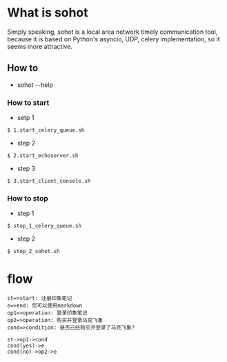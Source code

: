 # What is sohot

Simply speaking, sohot is a local area network timely communication tool, because it is based on Python's asyncio, UDP, celery implementation, so it seems more attractive.

## How to

* sohot --help

### How to start

* setp 1
```
$ 1.start_celery_queue.sh
```
* step 2
```
$ 2.start_echoserver.sh
```
* step 3
```
$ 3.start_client_console.sh
```
### How to stop

* step 1
```
$ stop_1_celery_queue.sh
```
* step 2
```
$ stop_2_sohot.sh
```
# flow
```flow
st=>start: 注册印象笔记
e=>end: 您可以使用markdown
op1=>operation: 登录印象笔记
op2=>operation: 购买并登录马克飞象
cond=>condition: 是否已经购买并登录了马克飞象?

st->op1->cond
cond(yes)->e
cond(no)->op2->e

```
